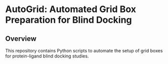 # AutoGrid: Automated Grid Box Preparation for Blind Docking

## Overview
This repository contains Python scripts to automate the setup of grid boxes for protein-ligand blind docking studies.
